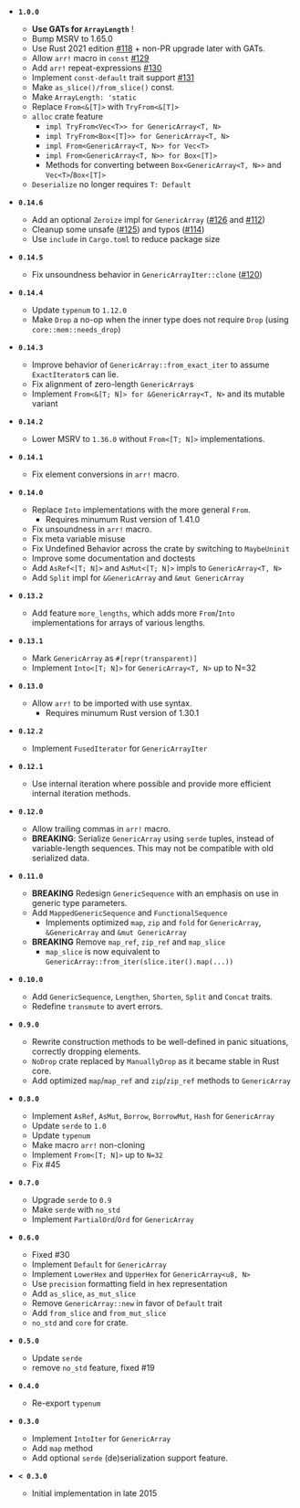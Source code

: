 * **`1.0.0`**
    * **Use GATs for `ArrayLength`** !
    * Bump MSRV to 1.65.0
    * Use Rust 2021 edition [#118](https://github.com/fizyk20/generic-array/pull/118) + non-PR upgrade later with GATs.
    * Allow `arr!` macro in `const` [#129](https://github.com/fizyk20/generic-array/pull/129)
    * Add `arr!` repeat-expressions [#130](https://github.com/fizyk20/generic-array/pull/130)
    * Implement `const-default` trait support [#131](https://github.com/fizyk20/generic-array/pull/131)
    * Make `as_slice()/from_slice()` const.
    * Make `ArrayLength: 'static`
    * Replace `From<&[T]>` with `TryFrom<&[T]>`
    * `alloc` crate feature
        * `impl TryFrom<Vec<T>> for GenericArray<T, N>`
        * `impl TryFrom<Box<[T]>> for GenericArray<T, N>`
        * `impl From<GenericArray<T, N>> for Vec<T>`
        * `impl From<GenericArray<T, N>> for Box<[T]>`
        * Methods for converting between `Box<GenericArray<T, N>>` and `Vec<T>`/`Box<[T]>`
    * `Deserialize` no longer requires `T: Default`

* **`0.14.6`**
    * Add an optional `Zeroize` impl for `GenericArray` ([#126](https://github.com/fizyk20/generic-array/pull/126) and [#112](https://github.com/fizyk20/generic-array/pull/112))
    * Cleanup some unsafe ([#125](https://github.com/fizyk20/generic-array/pull/125)) and typos ([#114](https://github.com/fizyk20/generic-array/pull/114))
    * Use `include` in `Cargo.toml` to reduce package size

* **`0.14.5`**
    * Fix unsoundness behavior in `GenericArrayIter::clone` ([#120](https://github.com/fizyk20/generic-array/pull/120))

* **`0.14.4`**
    * Update `typenum` to `1.12.0`
    * Make `Drop` a no-op when the inner type does not require `Drop` (using `core::mem::needs_drop`)

* **`0.14.3`**
    * Improve behavior of `GenericArray::from_exact_iter` to assume `ExactIterator`s can lie.
    * Fix alignment of zero-length `GenericArray`s
    * Implement `From<&[T; N]> for &GenericArray<T, N>` and its mutable variant

* **`0.14.2`**
    * Lower MSRV to `1.36.0` without `From<[T; N]>` implementations.

* **`0.14.1`**
    * Fix element conversions in `arr!` macro.

* **`0.14.0`**
    * Replace `Into` implementations with the more general `From`.
        * Requires minumum Rust version of 1.41.0
    * Fix unsoundness in `arr!` macro.
    * Fix meta variable misuse
    * Fix Undefined Behavior across the crate by switching to `MaybeUninit`
    * Improve some documentation and doctests
    * Add `AsRef<[T; N]>` and `AsMut<[T; N]>` impls to `GenericArray<T, N>`
    * Add `Split` impl for `&GenericArray` and `&mut GenericArray`

* **`0.13.2`**
    * Add feature `more_lengths`, which adds more `From`/`Into` implementations for arrays of various lengths.

* **`0.13.1`**
    * Mark `GenericArray` as `#[repr(transparent)]`
    * Implement `Into<[T; N]>` for `GenericArray<T, N>` up to N=32

* **`0.13.0`**
    * Allow `arr!` to be imported with use syntax.
        * Requires minumum Rust version of 1.30.1

* **`0.12.2`**
    * Implement `FusedIterator` for `GenericArrayIter`

* **`0.12.1`**
    * Use internal iteration where possible and provide more efficient internal iteration methods.

* **`0.12.0`**
    * Allow trailing commas in `arr!` macro.
    * **BREAKING**: Serialize `GenericArray` using `serde` tuples, instead of variable-length sequences. This may not be compatible with old serialized data.

* **`0.11.0`**
    * **BREAKING** Redesign `GenericSequence` with an emphasis on use in generic type parameters.
    * Add `MappedGenericSequence` and `FunctionalSequence`
        * Implements optimized `map`, `zip` and `fold` for `GenericArray`, `&GenericArray` and `&mut GenericArray`
    * **BREAKING** Remove `map_ref`, `zip_ref` and `map_slice`
        * `map_slice` is now equivalent to `GenericArray::from_iter(slice.iter().map(...))`
* **`0.10.0`**
    * Add `GenericSequence`, `Lengthen`, `Shorten`, `Split` and `Concat` traits.
    * Redefine `transmute` to avert errors.
* **`0.9.0`**
    * Rewrite construction methods to be well-defined in panic situations, correctly dropping elements.
    * `NoDrop` crate replaced by `ManuallyDrop` as it became stable in Rust core.
    * Add optimized `map`/`map_ref` and `zip`/`zip_ref` methods to `GenericArray`
* **`0.8.0`**
    * Implement `AsRef`, `AsMut`, `Borrow`, `BorrowMut`, `Hash` for `GenericArray`
    * Update `serde` to `1.0`
    * Update `typenum`
    * Make macro `arr!` non-cloning
    * Implement `From<[T; N]>` up to `N=32`
    * Fix #45
* **`0.7.0`**
    * Upgrade `serde` to `0.9`
    * Make `serde` with `no_std`
    * Implement `PartialOrd`/`Ord` for `GenericArray`
* **`0.6.0`**
    * Fixed #30
    * Implement `Default` for `GenericArray`
    * Implement `LowerHex` and `UpperHex` for `GenericArray<u8, N>`
    * Use `precision` formatting field in hex representation
    * Add `as_slice`, `as_mut_slice`
    * Remove `GenericArray::new` in favor of `Default` trait
    * Add `from_slice` and `from_mut_slice`
    * `no_std` and `core` for crate.
* **`0.5.0`**
    * Update `serde`
    * remove `no_std` feature, fixed #19
* **`0.4.0`**
    * Re-export `typenum`
* **`0.3.0`**
    * Implement `IntoIter` for `GenericArray`
    * Add `map` method
    * Add optional `serde` (de)serialization support feature.
* **`< 0.3.0`**
    * Initial implementation in late 2015
